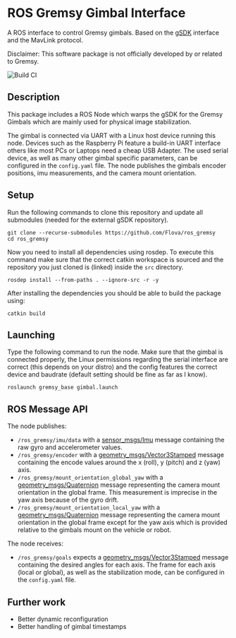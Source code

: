 # ROS Gremsy Gimbal Interface
A ROS interface to control Gremsy gimbals. Based on the [gSDK](https://github.com/Gremsy/gSDK) interface and the MavLink protocol.

Disclaimer: This software package is not officially developed by or related to Gremsy.

![Build CI](https://github.com/Flova/ros_gremsy/workflows/Build%20CI/badge.svg)

## Description
This package includes a ROS Node which warps the gSDK for the Gremsy Gimbals which are mainly used for physical image stabilization.

The gimbal is connected via UART with a Linux host device running this node.
Devices such as the Raspberry Pi feature a build-in UART interface others like most PCs or Laptops need a cheap USB Adapter.
The used serial device, as well as many other gimbal specific parameters, can be configured in the `config.yaml` file.
The node publishes the gimbals encoder positions, imu measurements, and the camera mount orientation.

## Setup
Run the following commands to clone this repository and update all submodules (needed for the external gSDK repository).
```
git clone --recurse-submodules https://github.com/Flova/ros_gremsy
cd ros_gremsy
```

Now you need to install all dependencies using rosdep. To execute this command make sure that the correct catkin workspace is sourced and the repository you just cloned is (linked) inside the `src` directory.
```
rosdep install --from-paths . --ignore-src -r -y
```

After installing the dependencies you should be able to build the package using:
```
catkin build
```

## Launching
Type the following command to run the node. Make sure that the gimbal is connected properly, the Linux permissions regarding the serial interface are correct (this depends on your distro) and the config features the correct device and baudrate (default setting should be fine as far as I know).
```
roslaunch gremsy_base gimbal.launch
```

## ROS Message API
The node publishes:
- `/ros_gremsy/imu/data` with a [sensor_msgs/Imu](http://docs.ros.org/melodic/api/sensor_msgs/html/msg/Imu.html) message containing the raw gyro and accelerometer values.
- `/ros_gremsy/encoder` with a [geometry_msgs/Vector3Stamped](http://docs.ros.org/melodic/api/geometry_msgs/html/msg/Vector3Stamped.html) message containing the encode values around the x (roll), y (pitch) and z (yaw) axis.
- `/ros_gremsy/mount_orientation_global_yaw` with a [geometry_msgs/Quaternion](http://docs.ros.org/melodic/api/geometry_msgs/html/msg/Quaternion.html) message representing the camera mount orientation in the global frame. This measurement is imprecise in the yaw axis because of the gyro drift.
- `/ros_gremsy/mount_orientation_local_yaw` with a [geometry_msgs/Quaternion](http://docs.ros.org/melodic/api/geometry_msgs/html/msg/Quaternion.html) message representing the camera mount orientation in the global frame except for the yaw axis which is provided relative to the gimbals mount on the vehicle or robot.

The node receives:
- `/ros_gremsy/goals` expects a [geometry_msgs/Vector3Stamped](http://docs.ros.org/melodic/api/geometry_msgs/html/msg/Vector3Stamped.html) message containing the desired angles for each axis. The frame for each axis (local or global), as well as the stabilization mode, can be configured in the `config.yaml` file.

## Further work
- Better dynamic reconfiguration
- Better handling of gimbal timestamps
